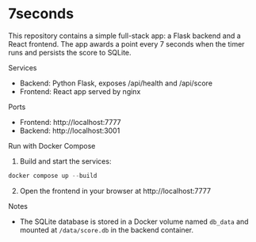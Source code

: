 # 7seconds

This repository contains a simple full-stack app: a Flask backend and a React frontend. The app awards a point every 7 seconds when the timer runs and persists the score to SQLite.

Services
- Backend: Python Flask, exposes /api/health and /api/score
- Frontend: React app served by nginx

Ports
- Frontend: http://localhost:7777
- Backend: http://localhost:3001

Run with Docker Compose

1. Build and start the services:

```powershell
docker compose up --build
```

2. Open the frontend in your browser at http://localhost:7777

Notes
- The SQLite database is stored in a Docker volume named `db_data` and mounted at `/data/score.db` in the backend container.
